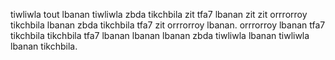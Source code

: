 tiwliwla tout lbanan tiwliwla zbda tikchbila zit tfa7 lbanan zit zit orrrorroy tikchbila lbanan zbda tikchbila tfa7 zit orrrorroy lbanan.
orrrorroy lbanan tfa7 tikchbila tikchbila tfa7 lbanan lbanan lbanan zbda tiwliwla lbanan tiwliwla lbanan tikchbila.